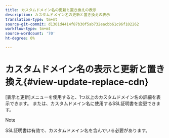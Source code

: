 ```yaml
---
title: カスタムドメイン名の更新と置き換えの表示
description: カスタムドメイン名の更新と置き換えの表示
translation-type: tm+mt
source-git-commit: d1301d4414f87b30f5ab732eacbb61c96f102262
workflow-type: tm+mt
source-wordcount: '70'
ht-degree: 0%

---
```



# カスタムドメイン名の表示と更新と置き換え{#view-update-replace-cdn}

[表示と更新]メニューを使用すると、1つ以上のカスタムドメイン名の詳細を表示できます。
または、カスタムドメイン名に使用するSSL証明書を変更できます。

>[!NOTE]
>SSL証明書は有効で、カスタムドメイン名を含んでいる必要があります。


